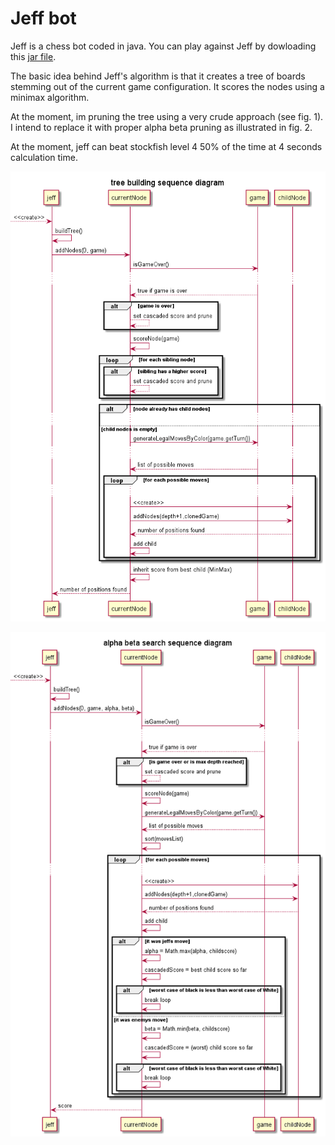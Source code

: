 # Jeff bot

Jeff is a chess bot coded in java. You can play against Jeff by dowloading this [jar file](https://github.com/BorysSerbyn/Jeff-bot/tree/master/out/artifacts/chess_jar).

The basic idea behind Jeff's algorithm is that it creates a tree of boards stemming out of the current game configuration. It scores the nodes using a minimax algorithm.

At the moment, im pruning the tree using a very crude approach (see fig. 1). I intend to replace it with proper alpha beta pruning as illustrated in fig. 2.

At the moment, jeff can beat stockfish level 4 50% of the time at 4 seconds calculation time.

![fig. 1](/docs/tree%20building%20sequence%20diagram.png)

![fig. 2](/docs/alpha%20beta%20search%20sequence%20diagram.png)
